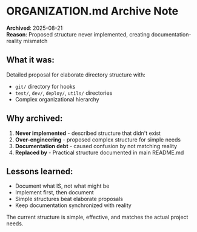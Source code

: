 # ORGANIZATION.md Archive Note

**Archived**: 2025-08-21  
**Reason**: Proposed structure never implemented, creating documentation-reality mismatch

## What it was:
Detailed proposal for elaborate directory structure with:
- `git/` directory for hooks
- `test/`, `dev/`, `deploy/`, `utils/` directories  
- Complex organizational hierarchy

## Why archived:
1. **Never implemented** - described structure that didn't exist
2. **Over-engineering** - proposed complex structure for simple needs
3. **Documentation debt** - caused confusion by not matching reality
4. **Replaced by** - Practical structure documented in main README.md

## Lessons learned:
- Document what IS, not what might be
- Implement first, then document
- Simple structures beat elaborate proposals
- Keep documentation synchronized with reality

The current structure is simple, effective, and matches the actual project needs.